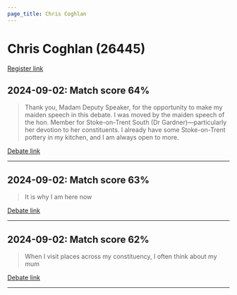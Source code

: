 ```yaml
---
page_title: Chris Coghlan
---
```


# Chris Coghlan  (26445)

[Register link](https://www.theyworkforyou.com/mp/26445/register)



## 2024-09-02: Match score 64%

>Thank you, Madam Deputy Speaker, for the opportunity to make my maiden speech in this debate. I was moved by the maiden speech of the hon. Member for Stoke-on-Trent South (Dr Gardner)—particularly her devotion to her constituents. I already have some Stoke-on-Trent pottery in my kitchen, and I am always open to more.

[Debate link](https://www.theyworkforyou.com/debates/?id=2024-09-02a.111.1) 

---



## 2024-09-02: Match score 63%

>It is why I am here now

[Debate link](https://www.theyworkforyou.com/debates/?id=2024-09-02a.111.1) 

---



## 2024-09-02: Match score 62%

>When I visit places across my constituency, I often think about my mum

[Debate link](https://www.theyworkforyou.com/debates/?id=2024-09-02a.111.1) 

---

